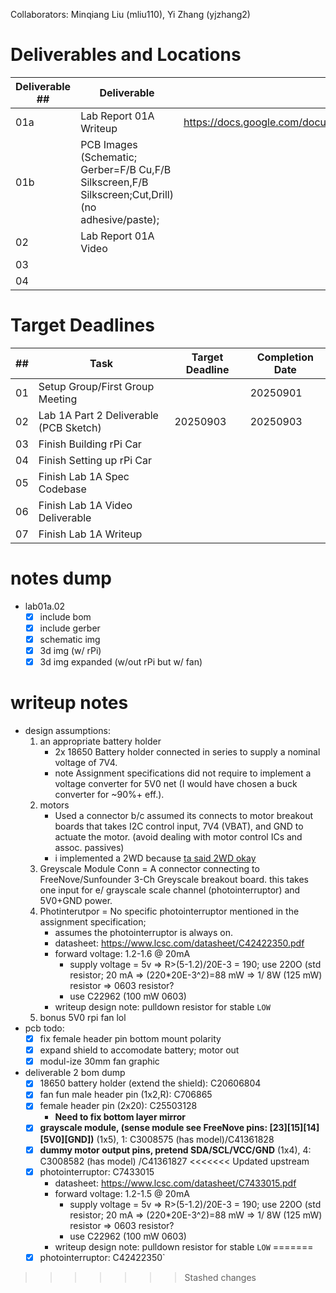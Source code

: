 Collaborators: Minqiang Liu (mliu110), Yi Zhang (yjzhang2)

# Deliverables and Locations
|Deliverable ##|Deliverable|Directory / File / Link|
|-|-|-|
|01a|Lab Report 01A Writeup|https://docs.google.com/document/d/1ofo3UBKZBPJ1nXjpC4MVrXOk0mxkwSKT93FRr8TGrU0|
|01b|PCB Images (Schematic; Gerber=F/B Cu,F/B Silkscreen,F/B Silkscreen;Cut,Drill) (no adhesive/paste); ||
|02|Lab Report 01A Video||
|03|||
|04|||

# Target Deadlines
|##|Task|Target Deadline|Completion Date|
|-|-|-|-|
|01|Setup Group/First Group Meeting||20250901|
|02|Lab 1A Part 2 Deliverable (PCB Sketch)|20250903|20250903|
|03|Finish Building rPi Car|||
|04|Finish Setting up rPi Car|||
|05|Finish Lab 1A Spec Codebase|||
|06|Finish Lab 1A Video Deliverable|||
|07|Finish Lab 1A Writeup|||

# notes dump
- lab01a.02
	- [x] include bom
	- [x] include gerber
	- [x] schematic img
	- [x] 3d img (w/ rPi)
	- [x] 3d img expanded (w/out rPi but w/ fan)

# writeup notes
- design assumptions:
	1. an appropriate battery holder
		- 2x 18650 Battery holder connected in series to supply  a nominal voltage of 7V4.
		- note Assignment specifications did not require to implement a voltage converter for 5V0 net (I would have chosen a buck converter for ~90%+ eff.).
	2. motors
		- Used a connector b/c assumed its connects to motor breakout boards that takes I2C control input, 7V4 (VBAT), and GND to  actuate the motor. (avoid dealing with motor control ICs and assoc. passives)
		- i implemented a 2WD because [ta said 2WD okay](https://campuswire.com/c/G39E9AC50/feed/40)
	3. Greyscale Module Conn = A connector connecting to FreeNove/Sunfounder 3-Ch Greyscale breakout board. this takes one input for e/ grayscale scale channel (photointerruptor) and 5V0+GND power.
	4. Photinterutpor = No specific photointerruptor mentioned in the assignment specification;
		- assumes the photointerruptor is  always on.
		- datasheet: https://www.lcsc.com/datasheet/C42422350.pdf
		- forward voltage: 1.2-1.6 @ 20mA
			- supply voltage = 5v => R>(5-1.2)/20E-3 = 190; use 220O (std resistor; 20 mA => (220*20E-3^2)=88 mW => 1/ 8W (125 mW) resistor => 0603 resistor?
			- use C22962 (100 mW 0603)
		- writeup design note: pulldown resistor for stable `LOW`
	5. bonus 5V0 rpi fan lol
- pcb todo:
	- [x] fix female header pin bottom mount polarity
	- [x] expand shield to accomodate battery; motor out
	- [x] modul-ize 30mm fan graphic
- deliverable 2 bom dump
	- [x] 18650 battery holder (extend the shield): C20606804
	- [x] fan fun male header pin (1x2,R): C706865
	- [x] female header pin (2x20): C25503128
		- **Need to fix bottom layer mirror**
	- [x] **grayscale module, (sense module see FreeNove pins: [23][15][14][5V0][GND])** (1x5), 1: C3008575 (has model)/C41361828
	- [x] **dummy motor output pins, pretend SDA/SCL/VCC/GND** (1x4), 4: C3008582 (has model) /C41361827
<<<<<<< Updated upstream
	- [x] photointerruptor: C7433015
		- datasheet: https://www.lcsc.com/datasheet/C7433015.pdf
		- forward voltage: 1.2-1.5 @ 20mA
			- supply voltage = 5v => R>(5-1.2)/20E-3 = 190; use 220O (std resistor; 20 mA => (220*20E-3^2)=88 mW => 1/ 8W (125 mW) resistor => 0603 resistor?
			- use C22962 (100 mW 0603)
		- writeup design note: pulldown resistor for stable `LOW`
=======
	- [x] photointerruptor: C42422350`
>>>>>>> Stashed changes
